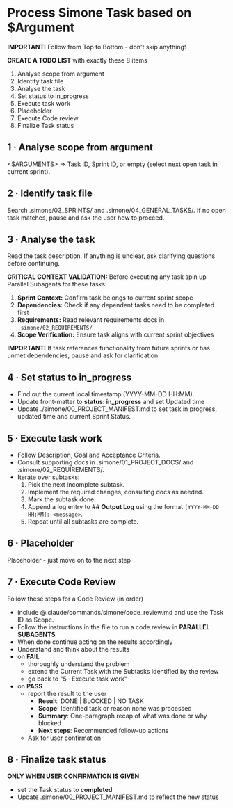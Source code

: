 # Process Simone Task based on $Argument

**IMPORTANT:** Follow from Top to Bottom - don't skip anything!

**CREATE A TODO LIST** with exactly these 8 items

1. Analyse scope from argument
2. Identify task file
3. Analyse the task
4. Set status to in_progress
5. Execute task work
6. Placeholder
7. Execute Code review
8. Finalize Task status

## 1 · Analyse scope from argument

<$ARGUMENTS> ⇒ Task ID, Sprint ID, or empty (select next open task in current sprint).

## 2 · Identify task file

Search .simone/03_SPRINTS/ and .simone/04_GENERAL_TASKS/.
If no open task matches, pause and ask the user how to proceed.

## 3 · Analyse the task

Read the task description. If anything is unclear, ask clarifying questions before continuing.

**CRITICAL CONTEXT VALIDATION:** Before executing any task spin up Parallel Subagents for these tasks:
1. **Sprint Context:** Confirm task belongs to current sprint scope
2. **Dependencies:** Check if any dependent tasks need to be completed first
3. **Requirements:** Read relevant requirements docs in `.simone/02_REQUIREMENTS/`
4. **Scope Verification:** Ensure task aligns with current sprint objectives

**IMPORTANT:** If task references functionality from future sprints or has unmet dependencies, pause and ask for clarification.

## 4 · Set status to in_progress

- Find out the current local timestamp (YYYY-MM-DD HH:MM).
- Update front-matter to **status: in_progress** and set Updated time
- Update ./simone/00_PROJECT_MANIFEST.md to set task in progress, updated time and current Sprint Status.

## 5 · Execute task work

- Follow Description, Goal and Acceptance Criteria.
- Consult supporting docs in .simone/01_PROJECT_DOCS/ and .simone/02_REQUIREMENTS/.
- Iterate over subtasks:
  1. Pick the next incomplete subtask.
  2. Implement the required changes, consulting docs as needed.
  3. Mark the subtask done.
  4. Append a log entry to **## Output Log** using the format `[YYYY-MM-DD HH:MM]: <message>`.
  5. Repeat until all subtasks are complete.

## 6 · Placeholder

Placeholder - just move on to the next step

## 7 · Execute Code Review

Follow these steps for a Code Review (in order)

- include @.claude/commands/simone/code_review.md and use the Task ID as Scope.
- Follow the instructions in the file to run a code review in **PARALLEL SUBAGENTS**
- When done continue acting on the results accordingly
- Understand and think about the results
- on **FAIL**
  - thoroughly understand the problem
  - extend the Current Task with the Subtasks identified by the review
  - go back to "5 · Execute task work"
- on **PASS**
  - report the result to the user
    - **Result**: DONE | BLOCKED | NO TASK
    - **Scope**: Identified task or reason none was processed
    - **Summary**: One-paragraph recap of what was done or why blocked
    - **Next steps**: Recommended follow-up actions
  - Ask for user confirmation

## 8 · Finalize task status

**ONLY WHEN USER CONFIRMATION IS GIVEN**

- set the Task status to **completed**
- Update .simone/00_PROJECT_MANIFEST.md to reflect the new status
